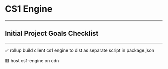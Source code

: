 # CS1 Engine
___

## Initial Project Goals Checklist
___
✅ rollup build client cs1 engine to dist as separate script in package.json

🟥  host cs1-engine on cdn

